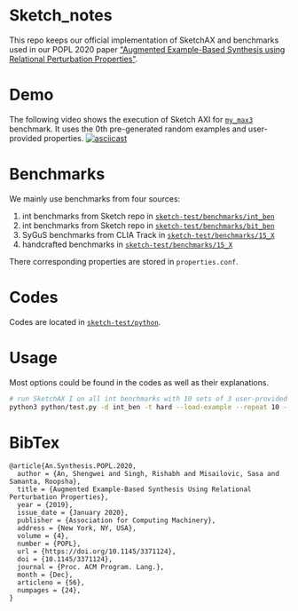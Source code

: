 # Sketch_notes
This repo keeps our official implementation of SketchAX and benchmarks used in our POPL 2020 paper ["Augmented Example-Based Synthesis using Relational Perturbation Properties"](https://dl.acm.org/doi/10.1145/3371124).

# Demo
The following video shows the execution of Sketch AXI for [`my_max3`](sketch-test/benchmarks/15_X/my_max3) benchmark.
It uses the 0th pre-generated random examples and user-provided properties.
[![asciicast](https://asciinema.org/a/SIQKijV1xC9JX9YlfabuupbxQ.svg)](https://asciinema.org/a/SIQKijV1xC9JX9YlfabuupbxQ)

# Benchmarks
We mainly use benchmarks from four sources:
1. int benchmarks from Sketch repo in [`sketch-test/benchmarks/int_ben`](sketch-test/benchmarks/int_ben)
2. int benchmarks from Sketch repo in [`sketch-test/benchmarks/bit_ben`](sketch-test/benchmarks/bit_ben)
3. SyGuS benchmarks from CLIA Track in [`sketch-test/benchmarks/15_X`](sketch-test/benchmarks/15_X)
4. handcrafted benchmarks in [`sketch-test/benchmarks/15_X`](sketch-test/benchmarks/15_X)

There corresponding properties are stored in `properties.conf`.

# Codes
Codes are located in [`sketch-test/python`](sketch-test/python).

# Usage

Most options could be found in the codes as well as their explanations.

```bash
# run SketchAX I on all int benchmarks with 10 sets of 3 user-provided exampels and properties
python3 python/test.py -d int_ben -t hard --load-example --repeat 10 --load-prop --example-nums 3 --random +
```

# BibTex

```
@article{An.Synthesis.POPL.2020,
  author = {An, Shengwei and Singh, Rishabh and Misailovic, Sasa and Samanta, Roopsha},
  title = {Augmented Example-Based Synthesis Using Relational Perturbation Properties},
  year = {2019},
  issue_date = {January 2020},
  publisher = {Association for Computing Machinery},
  address = {New York, NY, USA},
  volume = {4},
  number = {POPL},
  url = {https://doi.org/10.1145/3371124},
  doi = {10.1145/3371124},
  journal = {Proc. ACM Program. Lang.},
  month = {Dec},
  articleno = {56},
  numpages = {24},
}
```
